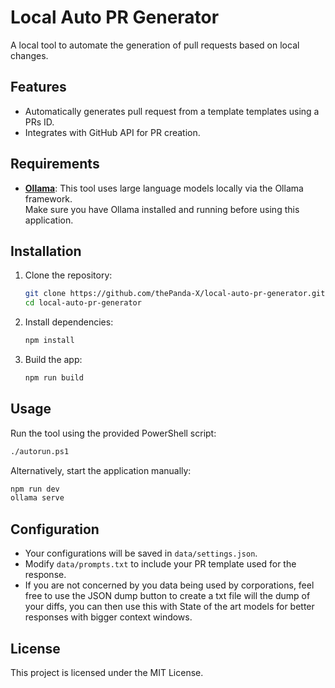 # Local Auto PR Generator

A local tool to automate the generation of pull requests based on local changes.

## Features

- Automatically generates pull request from a template templates using a PRs ID.
- Integrates with GitHub API for PR creation.

## Requirements

- **[Ollama](https://ollama.com/)**: This tool uses large language models locally via the Ollama framework.  
  Make sure you have Ollama installed and running before using this application.

## Installation

1. Clone the repository:

   ```bash
   git clone https://github.com/thePanda-X/local-auto-pr-generator.git
   cd local-auto-pr-generator
   ```

2. Install dependencies:

   ```bash
   npm install
   ```
3. Build the app:
   ```bash
   npm run build
   ```
## Usage

Run the tool using the provided PowerShell script:

```bash
./autorun.ps1
```

Alternatively, start the application manually:

```bash
npm run dev
ollama serve
```

## Configuration

- Your configurations will be saved in `data/settings.json`.
- Modify `data/prompts.txt` to include your PR template used for the response.
- If you are not concerned by you data being used by corporations, feel free to use the JSON dump button to create a txt file will the dump of your diffs, you can then use this with State of the art models for better responses with bigger context windows.

## License

This project is licensed under the MIT License.
